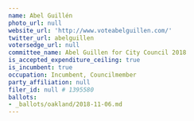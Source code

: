 ```yaml
---
name: Abel Guillén
photo_url: null
website_url: 'http://www.voteabelguillen.com/'
twitter_url: abelguillen
votersedge_url: null
committee_name: Abel Guillen for City Council 2018
is_accepted_expenditure_ceiling: true
is_incumbent: true
occupation: Incumbent, Councilmember
party_affiliation: null
filer_id: null # 1395580
ballots:
- _ballots/oakland/2018-11-06.md
---
```

